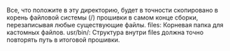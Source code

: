 Все, что положите в эту директорию, будет в точности скопировано в корень файловой системы (/) прошивки в самом конце сборки, перезаписывая любые существующие файлы.
files: Корневая папка для кастомных файлов.
usr/bin/: Структура внутри files должна точно повторять путь в итоговой прошивки.
